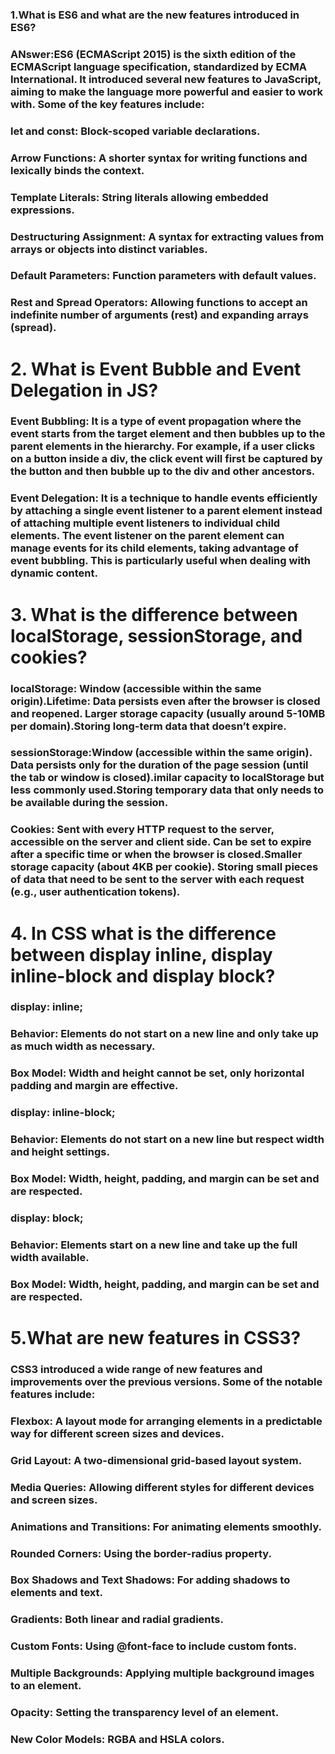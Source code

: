 ### 1.What is ES6 and what are the new features introduced in ES6?
### ANswer:ES6 (ECMAScript 2015) is the sixth edition of the ECMAScript language specification, standardized by ECMA International. It introduced several new features to JavaScript, aiming to make the language more powerful and easier to work with. Some of the key features include:
###	let and const: Block-scoped variable declarations.
###	Arrow Functions: A shorter syntax for writing functions and lexically binds the context.
###	Template Literals: String literals allowing embedded expressions.
###	Destructuring Assignment: A syntax for extracting values from arrays or objects into distinct variables.
###	Default Parameters: Function parameters with default values.
###	Rest and Spread Operators: Allowing functions to accept an indefinite number of arguments (rest) and expanding arrays (spread).


# 2. What is Event Bubble and Event Delegation in JS?

 ### Event Bubbling: It is a type of event propagation where the event starts from the target element and then bubbles up to the parent elements in the hierarchy. For example, if a user clicks on a button inside a div, the click event will first be captured by the button and then bubble up to the div and other ancestors.
### Event Delegation: It is a technique to handle events efficiently by attaching a single event listener to a parent element instead of attaching multiple event listeners to individual child elements. The event listener on the parent element can manage events for its child elements, taking advantage of event bubbling. This is particularly useful when dealing with dynamic content.


# 3. What is the difference between localStorage, sessionStorage, and cookies?

### 	localStorage: Window (accessible within the same origin).Lifetime: Data persists even after the browser is closed and reopened. Larger storage capacity (usually around 5-10MB per domain).Storing long-term data that doesn’t expire.
###	sessionStorage:Window (accessible within the same origin). Data persists only for the duration of the page session (until the tab or window is closed).imilar capacity to localStorage but less commonly used.Storing temporary data that only needs to be available during the session.
 
###	Cookies: Sent with every HTTP request to the server, accessible on the server and client side. Can be set to expire after a specific time or when the browser is closed.Smaller storage capacity (about 4KB per cookie). Storing small pieces of data that need to be sent to the server with each request (e.g., user authentication tokens).

# 4. In CSS what is the difference between display inline, display inline-block and display block?

###	display: inline;
###	Behavior: Elements do not start on a new line and only take up as much width as necessary.
###	Box Model: Width and height cannot be set, only horizontal padding and margin are effective.
###	display: inline-block;
###	Behavior: Elements do not start on a new line but respect width and height settings.
###	Box Model: Width, height, padding, and margin can be set and are respected.
###	display: block;
###	Behavior: Elements start on a new line and take up the full width available.
###	Box Model: Width, height, padding, and margin can be set and are respected.


# 5.What are new features in CSS3?

### CSS3 introduced a wide range of new features and improvements over the previous versions. Some of the notable features include:
###	Flexbox: A layout mode for arranging elements in a predictable way for different screen sizes and devices.
###	Grid Layout: A two-dimensional grid-based layout system.
###	Media Queries: Allowing different styles for different devices and screen sizes.
###	Animations and Transitions: For animating elements smoothly.
###	Rounded Corners: Using the border-radius property.
###	Box Shadows and Text Shadows: For adding shadows to elements and text.
###	Gradients: Both linear and radial gradients.
###	Custom Fonts: Using @font-face to include custom fonts.
###	Multiple Backgrounds: Applying multiple background images to an element.
###	Opacity: Setting the transparency level of an element.
###	New Color Models: RGBA and HSLA colors.


